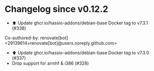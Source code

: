 # Changelog since v0.12.2
- ⬆️ Update ghcr.io/hassio-addons/debian-base Docker tag to v7.3.1 (#338)

Co-authored-by: renovate[bot] <29139614+renovate[bot]@users.noreply.github.com> 
- ⬆️ Update ghcr.io/hassio-addons/debian-base Docker tag to v7.3.0 (#337) 
- Drop support for armhf & i386 (#328) 
